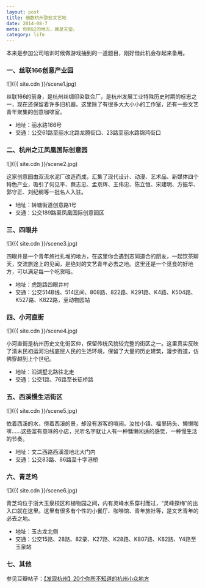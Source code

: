 ```yaml
---
layout: post
title: 细数杭州那些文艺地
date: 2014-08-7
meta: 你到过的地方，就是天堂。
category: life
---
```


本来是参加公司培训时候做游戏抽到的一道题目，刚好借此机会存起来备用。

### 一、丝联166创意产业园

![]({{ site.cdn }}/scene1.jpg)

丝联166的前身，是杭州丝绸印染联合厂，是杭州发展工业特殊历史时期的标志之一，现在还保留着许多旧机器。这里除了有很多大大小小的工作室，还有一些文艺青年聚集的创意咖啡室。

* 地址：丽水路166号
* 交通：公交61路至丽水北路龙腾街口、23路至丽水路锦鸿街口

### 二、杭州之江凤凰国际创意园

![]({{ site.cdn }}/scene2.jpg)

这家创意园由双流水泥厂改造而成，汇集了现代设计、动漫、艺术品、新媒体四个特色产业，吸引了何见平、蔡志忠、孟京辉、王伟忠、陈立恒、宋建明、方振华、郭守正、刘纪纲等一批名人入驻。

* 地址：转塘街道创意路1号
* 交通：公交189路至凤凰国际创意园区

### 三、四眼井

![]({{ site.cdn }}/scene3.jpg)

四眼井是一个青年旅社扎堆的地方，在这里你会遇到志同道合的朋友，一起饮茶聊天，交流旅途上的见闻，是绝对的文艺青年必去之地。这里还是一个觅食的好地方，可以满足每一个吃货哦。

* 地址：虎跑路四眼井村
* 交通：公交514B线、514区间、808路、822路、K291路、K4路、K504路、K527路、K822路，至动物园站

### 四、小河直街

![]({{ site.cdn }}/scene4.jpg)

小河直街是杭州历史文化街区仲，保留传统风貌较完整的街区之一。这里真实反映了清末民初运河沿线底层人民的生活环境，保留了大量的历史建筑，漫步街道，仿佛穿越到上个世纪。

* 地址：沿湖墅北路往北走
* 交通：公交1路、76路至长征桥路

### 五、西溪慢生活街区

![]({{ site.cdn }}/scene5.jpg)

依着西溪的水，傍着西溪的景，却没有游客的喧闹。汝拉小镇、福里码头、懒懒咖啡......这些富有意味的小店，光听名字就让人有一种慵懒闲适的感觉，一种慢生活的节奏。

* 地址：文二西路西溪湿地北大门内
* 交通：公交83路、86路至十字港桥

### 六、青芝坞

![]({{ site.cdn }}/scene6.jpg)

青芝坞位于浙大玉泉校区和植物园之间，内有灵峰水系穿村而过，“灵峰探梅”的出入口就在这里。这里有很多有个性的小餐厅、咖啡馆、青年旅社等，是文艺青年的必去之地。

* 地址：玉古龙北侧
* 交通：公交15路、28路、82录、K27路、K28路、K807路、K82路、Y4路至玉泉站

### 七、其他

参见豆瓣帖子：[【发现杭州】20个你所不知道的杭州小众地方](http://site.douban.com/188681/widget/notes/14322996/note/300029602/)
